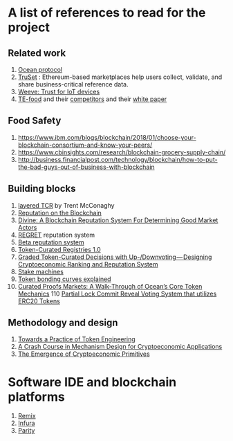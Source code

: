 # A list of references to read for the project

## Related work

1) [Ocean protocol](https://oceanprotocol.com/#papers)
2) [TruSet](https://media.consensys.net/truset-is-building-the-foundation-of-trusted-accurate-data-82f1b9e96b8b) : Ethereum-based marketplaces help users collect, validate, and share business-critical reference data.
3) [Weeve: Trust for IoT devices](https://medium.com/weeves-world/the-weeve-network-protocol-and-token-model-part-1-the-protocol-and-its-design-rationality-b7cac054162e)
4) [TE-food](https://www.te-food.com/solution.html) and their [competitors](https://medium.com/te-food/tagged/competition) and their [white paper](https://ico.tefoodint.com/te-food-white-paper.pdf)

## Food Safety

1) https://www.ibm.com/blogs/blockchain/2018/01/choose-your-blockchain-consortium-and-know-your-peers/
2) https://www.cbinsights.com/research/blockchain-grocery-supply-chain/
3) http://business.financialpost.com/technology/blockchain/how-to-put-the-bad-guys-out-of-business-with-blockchain

## Building blocks

1) [layered TCR](https://blog.oceanprotocol.com/the-layered-tcr-56cc5b4cdc45) by Trent McConaghy
2) [Reputation on the Blockchain](https://medium.com/@robertgreenfieldiv/reputation-on-the-blockchain-624947b36897)
3) [Divine: A Blockchain Reputation System For Determining Good Market Actors](https://medium.com/topl-blog/divine-a-blockchain-reputation-system-for-determining-good-market-actors-7c47a0308ae8)
4) [REGRET](https://pdfs.semanticscholar.org/74bc/a93334770b2507486a55336415cf081b46b3.pdf) reputation system
5) [Beta reputation system](http://folk.uio.no/josang/papers/JI2002-Bled.pdf)
6) [Token-Curated Registries 1.0](https://medium.com/@ilovebagels/token-curated-registries-1-0-61a232f8dac7)
7) [Graded Token-Curated Decisions with Up-/Downvoting — Designing Cryptoeconomic Ranking and Reputation System](https://medium.com/@sebastian.gajek/graded-token-curated-decisions-with-up-downvoting-designing-cryptoeconomic-ranking-and-2ce7c000bb51)
8) [Stake machines](https://medium.com/@DimitriDeJonghe/curated-governance-with-stake-machines-8ae290a709b4)
9) [Token bonding curves explained](https://medium.com/@justingoro/token-bonding-curves-explained-7a9332198e0e)
10) [Curated Proofs Markets: A Walk-Through of Ocean’s Core Token Mechanics](https://blog.oceanprotocol.com/curated-proofs-markets-a-walk-through-of-oceans-core-token-mechanics-3d50851a8005)
110 [Partial Lock Commit Reveal Voting System that utilizes ERC20 Tokens](https://github.com/ConsenSys/PLCRVoting)

## Methodology and design

1) [Towards a Practice of Token Engineering](https://blog.oceanprotocol.com/towards-a-practice-of-token-engineering-b02feeeff7ca)
2) [A Crash Course in Mechanism Design for Cryptoeconomic Applications](https://medium.com/blockchannel/a-crash-course-in-mechanism-design-for-cryptoeconomic-applications-a9f06ab6a976)
3) [The Emergence of Cryptoeconomic Primitives](https://medium.com/@jacobscott/the-emergence-of-cryptoeconomic-primitives-14ef3300cc10)

# Software IDE and blockchain platforms

1) [Remix](https://remix.ethereum.org/#optimize=false&version=soljson-v0.4.23+commit.124ca40d.js)
2) [Infura](https://infura.io/)
3) [Parity](https://github.com/paritytech/parity)
